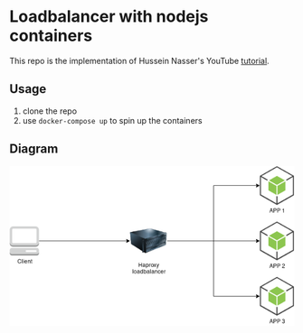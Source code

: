 # Loadbalancer with nodejs containers

This repo is the implementation of Hussein Nasser's YouTube [tutorial](https://youtu.be/9sAg7RooEDc).

## Usage

1. clone the repo
1. use `docker-compose up` to spin up the containers

## Diagram

<p align="center">
  <img alt="Diagram" src="./diagram.png">
</p>
